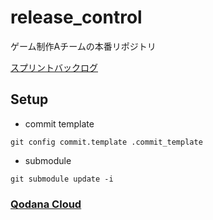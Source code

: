 # release_control
ゲーム制作Aチームの本番リポジトリ

[スプリントバックログ](https://github.com/orgs/A-Classe/projects/16)


## Setup
- commit template
```
git config commit.template .commit_template
```
- submodule
```
git submodule update -i
```

### [Qodana Cloud](https://qodana.cloud/organizations/Al5q1/teams/zxNOM)
